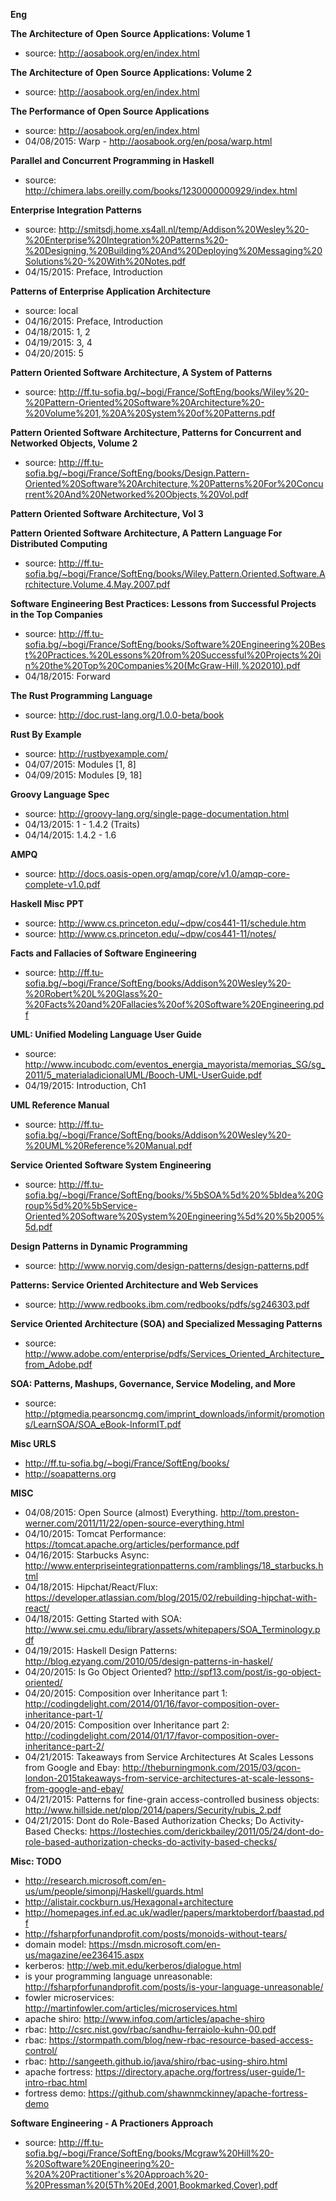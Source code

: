 **Eng**

**The Architecture of Open Source Applications: Volume 1**
- source: http://aosabook.org/en/index.html

**The Architecture of Open Source Applications: Volume 2**
- source: http://aosabook.org/en/index.html

**The Performance of Open Source Applications**
- source: http://aosabook.org/en/index.html
- 04/08/2015: Warp - http://aosabook.org/en/posa/warp.html

**Parallel and Concurrent Programming in Haskell**
- source: http://chimera.labs.oreilly.com/books/1230000000929/index.html

**Enterprise Integration Patterns**
- source: http://smitsdj.home.xs4all.nl/temp/Addison%20Wesley%20-%20Enterprise%20Integration%20Patterns%20-%20Designing,%20Building%20And%20Deploying%20Messaging%20Solutions%20-%20With%20Notes.pdf
- 04/15/2015: Preface, Introduction

**Patterns of Enterprise Application Architecture**
- source: local
- 04/16/2015: Preface, Introduction
- 04/18/2015: 1, 2
- 04/19/2015: 3, 4
- 04/20/2015: 5

**Pattern Oriented Software Architecture, A System of Patterns**
- source: http://ff.tu-sofia.bg/~bogi/France/SoftEng/books/Wiley%20-%20Pattern-Oriented%20Software%20Architecture%20-%20Volume%201,%20A%20System%20of%20Patterns.pdf

**Pattern Oriented Software Architecture, Patterns for Concurrent and Networked Objects, Volume 2**
- source: http://ff.tu-sofia.bg/~bogi/France/SoftEng/books/Design.Pattern-Oriented%20Software%20Architecture,%20Patterns%20For%20Concurrent%20And%20Networked%20Objects,%20Vol.pdf

**Pattern Oriented Software Architecture, Vol 3**

**Pattern Oriented Software Architecture, A Pattern Language For Distributed Computing**
- source: http://ff.tu-sofia.bg/~bogi/France/SoftEng/books/Wiley.Pattern.Oriented.Software.Architecture.Volume.4.May.2007.pdf

**Software Engineering Best Practices: Lessons from Successful Projects in the Top Companies**
- source: http://ff.tu-sofia.bg/~bogi/France/SoftEng/books/Software%20Engineering%20Best%20Practices.%20Lessons%20from%20Successful%20Projects%20in%20the%20Top%20Companies%20(McGraw-Hill,%202010).pdf
- 04/18/2015: Forward

**The Rust Programming Language**
- source: http://doc.rust-lang.org/1.0.0-beta/book

**Rust By Example**
- source: http://rustbyexample.com/
- 04/07/2015: Modules [1, 8]
- 04/09/2015: Modules [9, 18]

**Groovy Language Spec**
- source: http://groovy-lang.org/single-page-documentation.html
- 04/13/2015: 1 - 1.4.2 (Traits)
- 04/14/2015: 1.4.2 - 1.6

**AMPQ**
- source: http://docs.oasis-open.org/amqp/core/v1.0/amqp-core-complete-v1.0.pdf

**Haskell Misc PPT**
- source: http://www.cs.princeton.edu/~dpw/cos441-11/schedule.htm
- source: http://www.cs.princeton.edu/~dpw/cos441-11/notes/

**Facts and Fallacies of Software Engineering**
- source: http://ff.tu-sofia.bg/~bogi/France/SoftEng/books/Addison%20Wesley%20-%20Robert%20L%20Glass%20-%20Facts%20and%20Fallacies%20of%20Software%20Engineering.pdf

**UML: Unified Modeling Language User Guide**
- source: http://www.incubodc.com/eventos_energia_mayorista/memorias_SG/sg_2011/5_materialadicionalUML/Booch-UML-UserGuide.pdf
- 04/19/2015: Introduction, Ch1

**UML Reference Manual**
- source: http://ff.tu-sofia.bg/~bogi/France/SoftEng/books/Addison%20Wesley%20-%20UML%20Reference%20Manual.pdf

**Service Oriented Software System Engineering**
- source: http://ff.tu-sofia.bg/~bogi/France/SoftEng/books/%5bSOA%5d%20%5bIdea%20Group%5d%20%5bService-Oriented%20Software%20System%20Engineering%5d%20%5b2005%5d.pdf

**Design Patterns in Dynamic Programming**
- source: http://www.norvig.com/design-patterns/design-patterns.pdf

**Patterns: Service Oriented Architecture and Web Services**
- source: http://www.redbooks.ibm.com/redbooks/pdfs/sg246303.pdf

**Service Oriented Architecture (SOA) and Specialized Messaging Patterns**
- source: http://www.adobe.com/enterprise/pdfs/Services_Oriented_Architecture_from_Adobe.pdf

**SOA: Patterns, Mashups, Governance, Service Modeling, and More**
- source: http://ptgmedia.pearsoncmg.com/imprint_downloads/informit/promotions/LearnSOA/SOA_eBook-InformIT.pdf

**Misc URLS**
- http://ff.tu-sofia.bg/~bogi/France/SoftEng/books/
- http://soapatterns.org

**MISC**
- 04/08/2015: Open Source (almost) Everything. http://tom.preston-werner.com/2011/11/22/open-source-everything.html
- 04/10/2015: Tomcat Performance: https://tomcat.apache.org/articles/performance.pdf
- 04/16/2015: Starbucks Async: http://www.enterpriseintegrationpatterns.com/ramblings/18_starbucks.html
- 04/18/2015: Hipchat/React/Flux: https://developer.atlassian.com/blog/2015/02/rebuilding-hipchat-with-react/
- 04/18/2015: Getting Started with SOA: http://www.sei.cmu.edu/library/assets/whitepapers/SOA_Terminology.pdf
- 04/19/2015: Haskell Design Patterns: http://blog.ezyang.com/2010/05/design-patterns-in-haskel/
- 04/20/2015: Is Go Object Oriented? http://spf13.com/post/is-go-object-oriented/
- 04/20/2015: Composition over Inheritance part 1: http://codingdelight.com/2014/01/16/favor-composition-over-inheritance-part-1/
- 04/20/2015: Composition over Inheritance part 2: http://codingdelight.com/2014/01/17/favor-composition-over-inheritance-part-2/
- 04/21/2015: Takeaways from Service Architectures At Scales Lessons from Google and Ebay: http://theburningmonk.com/2015/03/qcon-london-2015takeaways-from-service-architectures-at-scale-lessons-from-google-and-ebay/
- 04/21/2015: Patterns for fine-grain access-controlled business objects: http://www.hillside.net/plop/2014/papers/Security/rubis_2.pdf
- 04/21/2015: Dont do Role-Based Authorization Checks; Do Activity-Based Checks: https://lostechies.com/derickbailey/2011/05/24/dont-do-role-based-authorization-checks-do-activity-based-checks/

**Misc: TODO**
- http://research.microsoft.com/en-us/um/people/simonpj/Haskell/guards.html
- http://alistair.cockburn.us/Hexagonal+architecture
- http://homepages.inf.ed.ac.uk/wadler/papers/marktoberdorf/baastad.pdf
- http://fsharpforfunandprofit.com/posts/monoids-without-tears/
- domain model: https://msdn.microsoft.com/en-us/magazine/ee236415.aspx
- kerberos: http://web.mit.edu/kerberos/dialogue.html
- is your programming language unreasonable: http://fsharpforfunandprofit.com/posts/is-your-language-unreasonable/
- fowler microservices: http://martinfowler.com/articles/microservices.html
- apache shiro: http://www.infoq.com/articles/apache-shiro
- rbac: http://csrc.nist.gov/rbac/sandhu-ferraiolo-kuhn-00.pdf
- rbac: https://stormpath.com/blog/new-rbac-resource-based-access-control/
- rbac: http://sangeeth.github.io/java/shiro/rbac-using-shiro.html
- apache fortress: https://directory.apache.org/fortress/user-guide/1-intro-rbac.html
- fortress demo: https://github.com/shawnmckinney/apache-fortress-demo

**Software Engineering - A Practioners Approach**
- source: http://ff.tu-sofia.bg/~bogi/France/SoftEng/books/Mcgraw%20Hill%20-%20Software%20Engineering%20-%20A%20Practitioner's%20Approach%20-%20Pressman%20(5Th%20Ed,2001,Bookmarked,Cover).pdf
